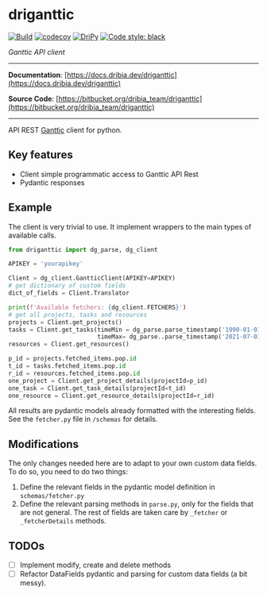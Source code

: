 # driganttic

[![Build](https://bitbucket.org/dribia_team/badges/downloads/status_driganttic.svg)](https://bitbucket.org/dribia_team/driganttic/addon/pipelines/home)
[![codecov](https://bitbucket.org/dribia_team/badges/downloads/coverage_driganttic.svg)](https://bitbucket.org/dribia_team/driganttic/addon/pipelines/home)
[![DriPy](https://bitbucket.org/dribia_team/badges/downloads/version_driganttic.svg)](https://dripy.dribia.dev/packages/)
[![Code style: black](https://img.shields.io/badge/code%20style-black-000000.svg)](https://github.com/psf/black)

*Ganttic API client*

---

**Documentation**: [https://docs.dribia.dev/driganttic](https://docs.dribia.dev/driganttic)

**Source Code**: [https://bitbucket.org/dribia_team/driganttic](https://bitbucket.org/dribia_team/driganttic)

---

API REST [Ganttic](https://www.ganttic.com/helpdesk/api) client for python.

## Key features

* Client simple programmatic access to Ganttic API Rest
* Pydantic responses

## Example

The client is very trivial to use. It implement wrappers to the main types of available calls.
```python
from driganttic import dg_parse, dg_client

APIKEY = 'yourapikey'

Client = dg_client.GantticClient(APIKEY=APIKEY)
# get dictionary of custom fields
dict_of_fields = Client.Translator

print(f'Available fetchers: {dg_client.FETCHERS}')
# get all projects, tasks and resources
projects = Client.get_projects()
tasks = Client.get_tasks(timeMin = dg_parse.parse_timestamp('1990-01-01'), 
                         timeMax= dg_parse..parse_timestamp('2021-07-01'))
resources = Client.get_resources()

p_id = projects.fetched_items.pop.id
t_id = tasks.fetched_items.pop.id
r_id = resources.fetched_items.pop.id
one_project = Client.get_project_details(projectId=p_id)
one_task = Client.get_task_details(projectId=t_id)
one_resource = Client.get_resource_details(projectId=r_id)
```
All results are pydantic models already formatted with the interesting fields.
See the `fetcher.py` file in `/schemas` for details.

## Modifications

The only changes needed here are to adapt to your own custom data fields.
To do so, you need to do two things:

1. Define the relevant fields in the pydantic model definition in `schemas/fetcher.py`
2. Define the relevant parsing methods in `parse.py`, only for the fields that are not general. The rest of fields are taken care by `_fetcher` or `_fetcherDetails` methods.


## TODOs

- [ ] Implement modify, create and delete methods
- [ ] Refactor DataFields pydantic and parsing for custom data fields (a bit messy).